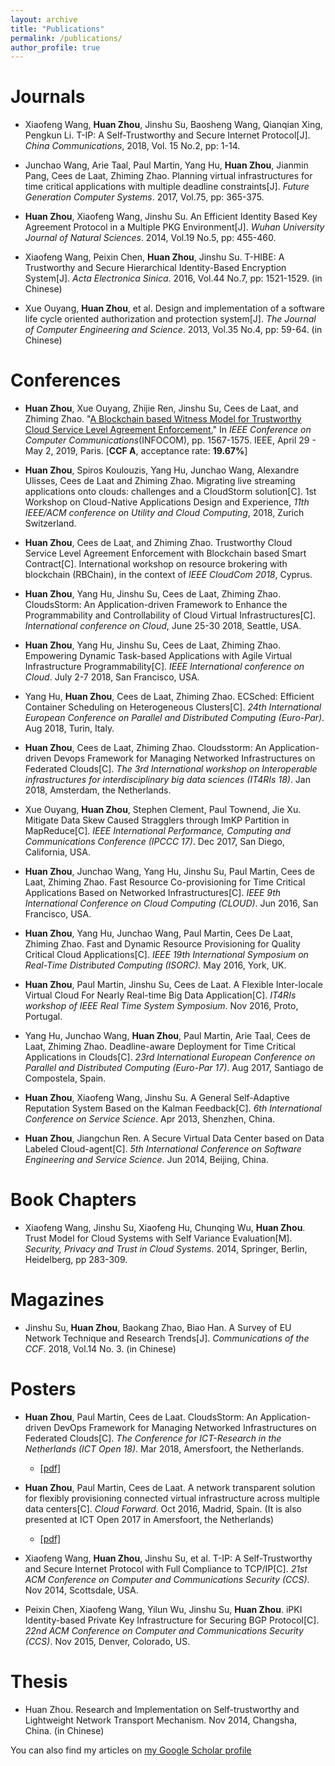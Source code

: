 ```yaml
---
layout: archive
title: "Publications"
permalink: /publications/
author_profile: true
---
```


Journals
======
- Xiaofeng Wang, **Huan Zhou**, Jinshu Su, Baosheng Wang, Qianqian Xing, Pengkun Li. T-IP: A Self-Trustworthy and Secure Internet Protocol\[J\]. _China Communications_, 2018, Vol. 15 No.2, pp: 1-14.

- Junchao Wang, Arie Taal, Paul Martin, Yang Hu, **Huan Zhou**, Jianmin Pang, Cees de Laat, Zhiming Zhao. Planning virtual infrastructures for time critical applications with multiple deadline constraints\[J\]. _Future Generation Computer Systems_.  2017, Vol.75, pp: 365-375.

- **Huan Zhou**, Xiaofeng Wang, Jinshu Su. An Efficient Identity Based Key Agreement Protocol in a Multiple PKG Environment\[J\]. _Wuhan University Journal of Natural Sciences_. 2014, Vol.19 No.5, pp: 455-460.

- Xiaofeng Wang, Peixin Chen, **Huan Zhou**, Jinshu Su. T-HIBE: A Trustworthy and Secure Hierarchical Identity-Based Encryption System\[J\]. _Acta Electronica Sinica_. 2016, Vol.44 No.7, pp: 1521-1529. (in Chinese)

- Xue Ouyang, **Huan Zhou**, et al. Design and implementation of a software life cycle oriented authorization and protection system\[J\]. _The Journal of Computer Engineering and Science_. 2013, Vol.35 No.4, pp: 59-64. (in Chinese)


Conferences
======
- **Huan Zhou**, Xue Ouyang, Zhijie Ren, Jinshu Su, Cees de Laat, and Zhiming Zhao. "[A Blockchain based Witness Model for Trustworthy Cloud Service Level Agreement Enforcement.](https://www.researchgate.net/publication/333848141_A_Blockchain_based_Witness_Model_for_Trustworthy_Cloud_Service_Level_Agreement_Enforcement)" In _IEEE Conference on Computer Communications_(INFOCOM), pp. 1567-1575. IEEE, April 29 - May 2, 2019, Paris. [**CCF A**, acceptance rate: **19.67%**]

- **Huan Zhou**, Spiros Koulouzis, Yang Hu, Junchao Wang, Alexandre Ulisses, Cees de Laat and Zhiming Zhao. Migrating live streaming applications onto clouds: challenges and a CloudStorm solution\[C\]. 1st Workshop on Cloud-Native Applications Design and Experience, _11th IEEE/ACM conference on Utility and Cloud Computing_, 2018, Zurich Switzerland.

- **Huan Zhou**, Cees de Laat, and Zhiming Zhao. Trustworthy Cloud Service Level Agreement Enforcement with Blockchain based Smart Contract\[C\]. International workshop on resource brokering with blockchain (RBChain), in the context of _IEEE CloudCom 2018_, Cyprus.

- **Huan Zhou**, Yang Hu, Jinshu Su, Cees de Laat, Zhiming Zhao. CloudsStorm: An Application-driven Framework to Enhance the Programmability and Controllability of Cloud Virtual Infrastructures\[C\]. _International conference on Cloud_, June 25-30 2018, Seattle, USA.

- **Huan Zhou**, Yang Hu, Jinshu Su, Cees de Laat, Zhiming Zhao. Empowering Dynamic Task-based Applications with Agile Virtual Infrastructure Programmability\[C\]. _IEEE International conference on Cloud_. July 2-7 2018, San Francisco, USA. 

- Yang Hu, **Huan Zhou**, Cees de Laat, Zhiming Zhao. ECSched: Efficient Container Scheduling on Heterogeneous Clusters\[C\]. _24th International European Conference on Parallel and Distributed Computing (Euro-Par)_. Aug 2018, Turin, Italy.

- **Huan Zhou**, Cees de Laat, Zhiming Zhao. Cloudsstorm: An Application-driven Devops Framework for Managing Networked Infrastructures on Federated Clouds\[C\]. _The 3rd International workshop on Interoperable infrastructures for interdisciplinary big data sciences (IT4RIs 18)_. Jan 2018, Amsterdam, the Netherlands.

- Xue Ouyang, **Huan Zhou**, Stephen Clement, Paul Townend, Jie Xu. Mitigate Data Skew Caused Stragglers through ImKP Partition in MapReduce\[C\]. _IEEE International Performance, Computing and Communications Conference (IPCCC 17)_. Dec 2017, San Diego, California, USA.

- **Huan Zhou**, Junchao Wang, Yang Hu, Jinshu Su, Paul Martin, Cees de Laat, Zhiming Zhao. Fast Resource Co-provisioning for Time Critical Applications Based on Networked Infrastructures\[C\]. _IEEE 9th International Conference on Cloud Computing (CLOUD)_. Jun 2016, San Francisco, USA.

- **Huan Zhou**, Yang Hu, Junchao Wang, Paul Martin, Cees De Laat, Zhiming Zhao. Fast and Dynamic Resource Provisioning for Quality Critical Cloud Applications\[C\]. _IEEE 19th International Symposium on Real-Time Distributed Computing (ISORC)._ May 2016, York, UK.

- **Huan Zhou**, Paul Martin, Jinshu Su, Cees de Laat. A Flexible Inter-locale Virtual Cloud For Nearly Real-time Big Data Application\[C\]. _IT4RIs workshop of_ _IEEE Real Time System Symposium_. Nov 2016, Proto, Portugal.

- Yang Hu, Junchao Wang, **Huan Zhou**, Paul Martin, Arie Taal, Cees de Laat, Zhiming Zhao. Deadline-aware Deployment for Time Critical Applications in Clouds\[C\]. _23rd International European Conference on Parallel and Distributed Computing (Euro-Par 17)_. Aug 2017, Santiago de Compostela, Spain.

- **Huan Zhou**, Xiaofeng Wang, Jinshu Su. A General Self-Adaptive Reputation System Based on the Kalman Feedback\[C\]. _6th International Conference on Service Science_. Apr 2013, Shenzhen, China.

- **Huan Zhou**, Jiangchun Ren. A Secure Virtual Data Center based on Data Labeled Cloud-agent\[C\]. _5th International Conference on Software Engineering and Service Science_. Jun 2014, Beijing, China.

Book Chapters
======
- Xiaofeng Wang, Jinshu Su, Xiaofeng Hu, Chunqing Wu, **Huan Zhou**. Trust Model for Cloud Systems with Self Variance Evaluation\[M\]. _Security, Privacy and Trust in Cloud Systems_. 2014, Springer, Berlin, Heidelberg, pp 283-309.

Magazines
======
- Jinshu Su, **Huan Zhou**, Baokang Zhao, Biao Han. A Survey of EU Network Technique and Research Trends\[J\]. _Communications of the CCF_. 2018, Vol.14 No. 3. (in Chinese)

Posters
======
- **Huan Zhou**, Paul Martin, Cees de Laat. CloudsStorm: An Application-driven DevOps Framework for Managing Networked Infrastructures on Federated Clouds\[C\]. _The Conference for ICT-Research in the Netherlands (ICT Open 18)_. Mar 2018, Amersfoort, the Netherlands.
	- [\[pdf\]](http://zh9314.github.io/files/publications/posters/ictopen18.pdf)

- **Huan Zhou**, Paul Martin, Cees de Laat. A network transparent solution for flexibly provisioning connected virtual infrastructure across multiple data centers\[C\]. _Cloud Forward_. Oct 2016, Madrid, Spain. (It is also presented at ICT Open 2017 in Amersfoort, the Netherlands)
	- [\[pdf\]](http://zh9314.github.io/files/publications/posters/ictopen17.pdf)

- Xiaofeng Wang, **Huan Zhou**, Jinshu Su, et al. T-IP: A Self-Trustworthy and Secure Internet Protocol with Full Compliance to TCP/IP\[C\]. _21st ACM Conference on Computer and Communications Security (CCS)_. Nov 2014, Scottsdale, USA.

- Peixin Chen, Xiaofeng Wang, Yilun Wu, Jinshu Su, **Huan Zhou**. iPKI Identity-based Private Key Infrastructure for Securing BGP Protocol\[C\]. _22nd ACM Conference on Computer and Communications Security (CCS)_. Nov 2015, Denver, Colorado, US.

Thesis
======
- Huan Zhou. Research and Implementation on Self-trustworthy and Lightweight Network Transport Mechanism. Nov 2014, Changsha, China. (in Chinese)



You can also find my articles on [my Google Scholar profile](https://scholar.google.nl/citations?user=MPCBlq4AAAAJ&hl=en)

